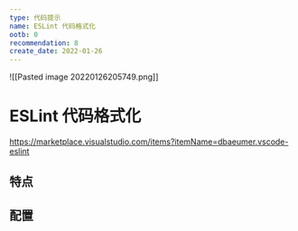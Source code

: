```yaml
---
type: 代码提示
name: ESLint 代码格式化
ootb: 0
recommendation: 8
create_date: 2022-01-26
---
```


![[Pasted image 20220126205749.png]]

# ESLint 代码格式化

https://marketplace.visualstudio.com/items?itemName=dbaeumer.vscode-eslint

## 特点



## 配置